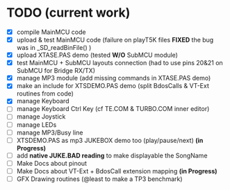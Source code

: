 # TODO (current work)

- [x] compile MainMCU code
- [x] upload & test MainMCU code (failure on playT5K files **FIXED** the bug was in _SD_readBinFile() )
- [x] upload XTASE.PAS demo (tested **W/O** SubMCU module)
- [x] test MainMCU + SubMCU layouts connection (had to use pins 20&21 on SubMCU for Bridge RX/TX)
- [x] manage MP3 module (add missing commands in XTASE.PAS demo)
- [x] make an include for XTSDEMO.PAS demo (split BdosCalls & VT-Ext routines from code)
- [x] manage Keyboard
- [ ] manage Keyboard Ctrl Key (cf TE.COM & TURBO.COM inner editor)
- [ ] manage Joystick
- [ ] manage LEDs
- [ ] manage MP3/Busy line
- [ ] XTSDEMO.PAS as mp3 JUKEBOX demo too (play/pause/next) **(in Progress)**
- [ ] add **native JUKE.BAD reading** to make displayable the SongName
- [ ] Make Docs about pinout
- [ ] Make Docs about VT-Ext + BdosCall extension mapping **(in Progress)**
- [ ] GFX Drawing routines (@least to make a TP3 benchmark)